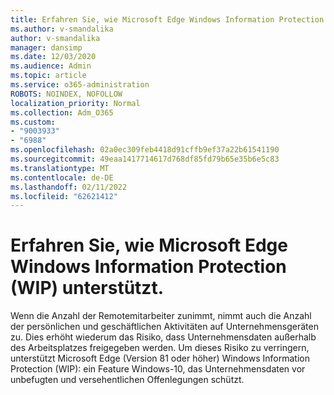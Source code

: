 ```yaml
---
title: Erfahren Sie, wie Microsoft Edge Windows Information Protection (WIP) unterstützt.
ms.author: v-smandalika
author: v-smandalika
manager: dansimp
ms.date: 12/03/2020
ms.audience: Admin
ms.topic: article
ms.service: o365-administration
ROBOTS: NOINDEX, NOFOLLOW
localization_priority: Normal
ms.collection: Adm_O365
ms.custom:
- "9003933"
- "6988"
ms.openlocfilehash: 02a0ec309feb4418d91cffb9ef37a22b61541190
ms.sourcegitcommit: 49eaa1417714617d768df85fd79b65e35b6e5c83
ms.translationtype: MT
ms.contentlocale: de-DE
ms.lasthandoff: 02/11/2022
ms.locfileid: "62621412"
---
```

# <a name="learn-how-microsoft-edge-supports-windows-information-protection-wip"></a>Erfahren Sie, wie Microsoft Edge Windows Information Protection (WIP) unterstützt.

Wenn die Anzahl der Remotemitarbeiter zunimmt, nimmt auch die Anzahl der persönlichen und geschäftlichen Aktivitäten auf Unternehmensgeräten zu. Dies erhöht wiederum das Risiko, dass Unternehmensdaten außerhalb des Arbeitsplatzes freigegeben werden. Um dieses Risiko zu verringern, unterstützt Microsoft Edge (Version 81 oder höher) Windows Information Protection (WIP): ein Feature Windows-10, das Unternehmensdaten vor unbefugten und versehentlichen Offenlegungen schützt.
